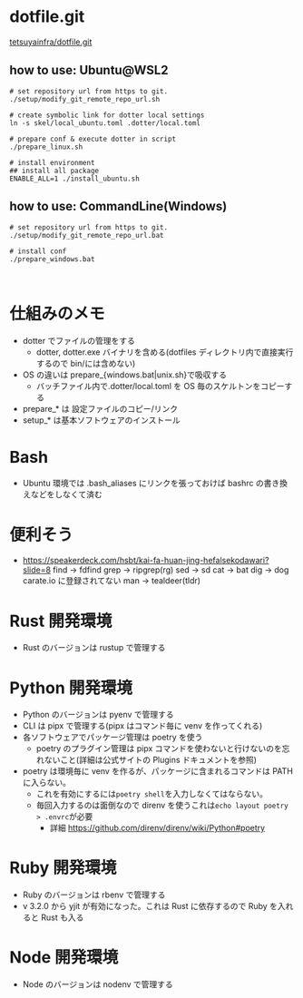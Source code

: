# dotfile.git

[tetsuyainfra/dotfile.git](https://github.com/tetsuyainfra/dotfile.git)

## how to use: Ubuntu@WSL2

```
# set repository url from https to git.
./setup/modify_git_remote_repo_url.sh

# create symbolic link for dotter local settings
ln -s skel/local_ubuntu.toml .dotter/local.toml

# prepare conf & execute dotter in script
./prepare_linux.sh

# install environment
## install all package
ENABLE_ALL=1 ./install_ubuntu.sh

```

## how to use: CommandLine(Windows)

```
# set repository url from https to git.
./setup/modify_git_remote_repo_url.bat

# install conf
./prepare_windows.bat



```

# 仕組みのメモ

- dotter でファイルの管理をする
  - dotter, dotter.exe バイナリを含める(dotfiles ディレクトリ内で直接実行するので bin/には含めない)
- OS の違いは prepare\_{windows.bat|unix.sh}で吸収する
  - バッチファイル内で.dotter/local.toml を OS 毎のスケルトンをコピーする
- prepare\_\* は 設定ファイルのコピー/リンク
- setup\_\* は基本ソフトウェアのインストール

# Bash

- Ubuntu 環境では .bash_aliases にリンクを張っておけば
  bashrc の書き換えなどをしなくて済む

# 便利そう

- https://speakerdeck.com/hsbt/kai-fa-huan-jing-hefalsekodawari?slide=8
  find -> fdfind
  grep -> ripgrep(rg)
  sed -> sd
  cat -> bat
  dig -> dog carate.io に登録されてない
  man -> tealdeer(tldr)

# Rust 開発環境

- Rust のバージョンは rustup で管理する

# Python 開発環境

- Python のバージョンは pyenv で管理する
- CLI は pipx で管理する(pipx はコマンド毎に venv を作ってくれる)
- 各ソフトウェアでパッケージ管理は poetry を使う
  - poetry のプラグイン管理は pipx コマンドを使わないと行けないのを忘れないこと(詳細は公式サイトの Plugins ドキュメントを参照)
- poetry は環境毎に venv を作るが、パッケージに含まれるコマンドは PATH に入らない。
  - これを有効にするには`poetry shell`を入力しなくてはならない。
  - 毎回入力するのは面倒なので direnv を使うこれは`echo layout poetry > .envrc`が必要
    - 詳細 https://github.com/direnv/direnv/wiki/Python#poetry

# Ruby 開発環境

- Ruby のバージョンは rbenv で管理する
- v 3.2.0 から yjit が有効になった。これは Rust に依存するので Ruby を入れると Rust も入る

# Node 開発環境

- Node のバージョンは nodenv で管理する
